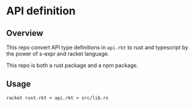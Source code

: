 # API definition

## Overview

This repo convert API type definitions in `api.rkt` to rust and typescript
by the power of s-expr and racket language.

This repo is both a rust package and a npm package.

## Usage

```
racket rust.rkt < api.rkt > src/lib.rs
```